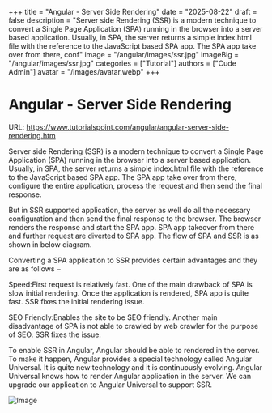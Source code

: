 +++
title = "Angular - Server Side Rendering"
date = "2025-08-22"
draft = false
description = "Server side Rendering (SSR) is a modern technique to convert a Single Page Application (SPA) running in the browser into a server based application. Usually, in SPA, the server returns a simple index.html file with the reference to the JavaScript based SPA app. The SPA app take over from there, conf"
image = "/angular/images/ssr.jpg"
imageBig = "/angular/images/ssr.jpg"
categories = ["Tutorial"]
authors = ["Cude Admin"]
avatar = "/images/avatar.webp"
+++

# Angular - Server Side Rendering

URL: https://www.tutorialspoint.com/angular/angular-server-side-rendering.htm

Server side Rendering (SSR) is a modern technique to convert a Single Page Application (SPA) running in the browser into a server based application. Usually, in SPA, the server returns a simple index.html file with the reference to the JavaScript based SPA app. The SPA app take over from there, configure the entire application, process the request and then send the final response.

But in SSR supported application, the server as well do all the necessary configuration and then send the final response to the browser. The browser renders the response and start the SPA app. SPA app takeover from there and further request are diverted to SPA app. The flow of SPA and SSR is as shown in below diagram.

Converting a SPA application to SSR provides certain advantages and they are as follows −

Speed:First request is relatively fast. One of the main drawback of SPA is slow initial rendering. Once the application is rendered, SPA app is quite fast. SSR fixes the initial rendering issue.

SEO Friendly:Enables the site to be SEO friendly. Another main disadvantage of SPA is not able to crawled by web crawler for the purpose of SEO. SSR fixes the issue.

To enable SSR in Angular, Angular should be able to rendered in the server. To make it happen, Angular provides a special technology called Angular Universal. It is quite new technology and it is continuously evolving. Angular Universal knows how to render Angular application in the server. We can upgrade our application to Angular Universal to support SSR.

![Image](/angular/images/ssr.jpg)

